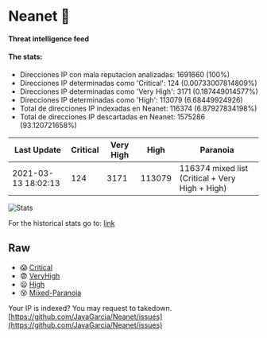 # Neanet :hocho:
#### Threat intelligence feed
#### The stats:

- Direcciones IP con mala reputacion analizadas: 1691660 (100%)
- Direcciones IP determinadas como 'Critical':  124 (0.00733007814809%)
- Direcciones IP determinadas como 'Very High':  3171 (0.187449014577%)
- Direcciones IP determinadas como 'High':  113079 (6.68449924926)
- Total de direcciones IP indexadas en Neanet:  116374 (6.87927834198%)
- Total de direcciones IP descartadas en Neanet:  1575286 (93.120721658%)

| Last Update | Critical | Very High | High | Paranoia |
| --- | --- | --- | --- | --- |
| 2021-03-13 18:02:13 | 124 | 3171 | 113079 | 116374 mixed list (Critical + Very High + High)|

![Stats](https://docs.google.com/spreadsheets/d/e/2PACX-1vSnaNMIXVabIpDJjufMlzH7poXnshF3mgd8Is1g9ytUEzVsP5my4Trn8f-xkoLLQ38xpL3HtmUexLo6/pubchart?oid=501124687&format=image)

For the historical stats go to: [link](/stats.csv)
## Raw
- :scream: [Critical](https://raw.githubusercontent.com/JavaGarcia/Neanet/master/blacklists/neanet_critical.txt)
- :fearful: [VeryHigh](https://raw.githubusercontent.com/JavaGarcia/Neanet/master/blacklists/neanet_veryHigh.txtt)
- :frowning: [High](https://raw.githubusercontent.com/JavaGarcia/Neanet/master/blacklists/neanet_high.txt)
- :dizzy_face: [Mixed-Paranoia](https://raw.githubusercontent.com/JavaGarcia/Neanet/master/blacklists/neanet_all.txt)


Your IP is indexed? You may request to takedown. [https://github.com/JavaGarcia/Neanet/issues](https://github.com/JavaGarcia/Neanet/issues)







































































































































































































































































































































































































































































































































































































































































































































































































































































































































































































































































































































































































































































































































































































































































































































































































































































































































































































































































































































































































































































































































































































































































































































































































































































































































































































































































































































































































































































































































































































































































































































































































































































































































































































































































































































































































































































































































































































































































































































































































































































































































































































































































































































































































































































































































































































































































































































































































































































































































































































































